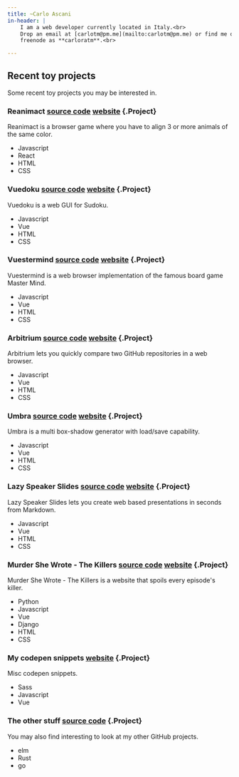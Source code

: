 ```yaml
---
title: ~Carlo Ascani
in-header: |
    I am a web developer currently located in Italy.<br>
    Drop an email at [carlotm@pm.me](mailto:carlotm@pm.me) or find me on
    freenode as **carloratm**.<br>

---
```


## Recent toy projects

Some recent toy projects you may be interested in.

### Reanimact [source code](https://github.com/carlotm/reanimact) [website](https://reanimact.netlify.app) {.Project}

Reanimact is a browser game where you have to align 3 or more animals of the same color.

- Javascript
- React
- HTML
- CSS

### Vuedoku  [source code](https://github.com/carlotm/vuedoku) [website](https://vuedoku.netlify.app) {.Project}

Vuedoku is a web GUI for Sudoku.

- Javascript
- Vue
- HTML
- CSS

### Vuestermind [source code](https://github.com/carlotm/vuestermind) [website](https://vuestermind.netlify.app) {.Project}

Vuestermind is a web browser implementation of the famous board game Master Mind.

- Javascript
- Vue
- HTML
- CSS

### Arbitrium [source code](https://github.com/carlotm/arbitrium) [website](https://arbitrium.netlify.app) {.Project}

Arbitrium lets you quickly compare two GitHub repositories in a web browser.

- Javascript
- Vue
- HTML
- CSS

### Umbra [source code](https://github.com/carlotm/umbra) [website](https://umbra.netlify.app) {.Project}

Umbra is a multi box-shadow generator with load/save capability.

- Javascript
- Vue
- HTML
- CSS

### Lazy Speaker Slides [source code](https://github.com/carlotm/lazy-speaker-slides) [website](https://lazy-speaker-slides.netlify.app) {.Project}

Lazy Speaker Slides lets you create web based presentations in seconds from Markdown.

- Javascript
- Vue
- HTML
- CSS

### Murder She Wrote - The Killers [source code](https://github.com/carlotm/murder-she-wrote-the-killers) [website](https://murder-she-wrote-the-killers.herokuapp.com) {.Project}

Murder She Wrote - The Killers is a website that spoils every episode's killer.

- Python
- Javascript
- Vue
- Django
- HTML
- CSS

### My codepen snippets [website](https://codepen.io/carlotm) {.Project}

Misc codepen snippets.

- Sass
- Javascript
- Vue

### The other stuff [source code](https://github.com/carlotm) {.Project}

You may also find interesting to look at my other GitHub projects.

- elm
- Rust
- go

